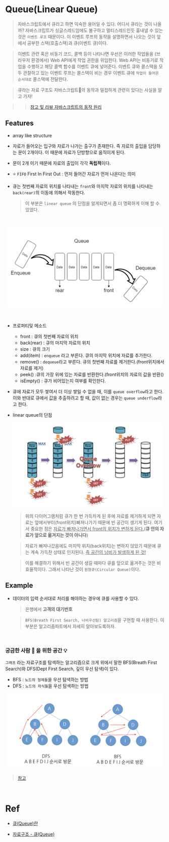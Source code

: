 # Queue(Linear Queue)

> 자바스크립트에서 큐라고 하면 익숙한 용어일 수 있다. 어디서 큐라는 것이 나올까? 자바스크립트가 싱글스레드임에도 불구하고 멀티스레드인듯 흉내낼 수 있는 것은 `이벤트 루프` 때문이다. 이 이벤트 루프의 동작을 설명하면서 나오는 것이 앞에서 공부한 스택(호출스택)과 큐(이벤트 큐)이다.

> 이벤트 관련 혹은 비동기 코드, 콜백 등이 나타나면 우선은 이러한 작업들을 (브라우저 환경에서) Web API에게 작업 권한을 위임한다. Web API는 비동기로 작업을 수행하고 해당 콜백 함수를 이벤트 큐에 넣어준다. 이벤트 큐와 콜스택을 모두 관찰하고 있는 이벤트 루프는 콜스택이 비는 경우 이벤트 큐에 `작업이 들어온 순서대로` 콜스택에 전달한다.

> 큐라는 자료 구조도 자바스크립트의 동작과 밀접하게 관련이 있다는 사실을 알고 가자!

> > [참고 및 리뷰 자바스크립트의 동작 원리](https://medium.com/@vdongbin/javascript-%EC%9E%91%EB%8F%99%EC%9B%90%EB%A6%AC-single-thread-event-loop-asynchronous-e47e07b24d1c)

## Features

-   array like structure

-   자료가 들어오는 입구와 자료가 나가는 출구가 존재한다. 즉 자료의 출입을 담당하는 문이 2개이다. 이 때문에 자료가 단방향으로 움직이게 된다.

-   문이 2개 이기 때문에 자료의 출입이 각각 **독립적**이다.

-   ⭐️ `FIFO` First In First Out : 먼저 들어간 자료가 먼저 나온다는 의미

-   큐는 첫번째 자료의 위치를 나타내는 `front`와 마지막 자료의 위치를 나타내는 `back(rear)`의 이동에 의해서 작동한다.

    > 이 부분은 `linear queue` 의 단점을 알게되면서 좀 더 명확하게 이해 할 수 있었다.

    <br/>

![queue](image/queue.png)

<br/>

-   프로퍼티및 메소드

    -   front : 큐의 첫번째 자료의 위치
    -   back(rear) : 큐의 마지막 자료의 위치
    -   size : 큐의 크기
    -   add(item) : `enqueue` 라고 부른다. 큐의 마지막 위치에 자료를 추가한다.
    -   remove() : `dequeue`라고 부른다. 큐의 첫번째 자료를 제거한다.(front위치에서 자료를 제거)
    -   peek() :큐의 가장 위에 있는 자료를 반환한다.(front위치의 자료의 값을 반환()
    -   isEmpty() : 큐가 비어있는지 여부를 확인한다.

-   큐에 자료가 모두 쌓여서 더 이상 쌓일 수 없을 때, 이를 `queue overflow`라고 한다. 이와 반대로 큐에서 값을 추출하려고 할 때, 값이 없는 경우는 `queue underflow`라고 한다.

-   linear queue의 단점

    ![queue-overflow](image/queue-overflow.png)

    > 위의 다이어그램처럼 큐가 한 번 가득차게 된 후에 자료를 제거하게 되면 자료는 앞에서부터(front위치)빠져나가기 때문에 빈 공간이 생기게 된다. 여기서 중요한 점은 <u>자료가 빠져나가면서 front의 위치가 변하게 된다.</u>(**큐 안의 자료가 앞으로 옮겨지는 것이 아니다**)

    > 자료가 빠져나갔음에도 마지막 위치(back위치)는 변하지 않았기 때문에 큐는 계속 가득찬 상태로 인지된다. <u>즉 공간의 낭비가 발생하게 된 것!</u>

    > 이를 해결하기 위해서 빈 공간이 생길 때마다 큐를 앞으로 옮겨주는 것은 비효율적이다. 그래서 나타난 것이 `원형큐(Circular Queue)`이다.

## Example

-   데이터의 입력 순서대로 처리를 해야하는 경우에 큐를 사용할 수 있다.

    > 은행에서 **고객의 대기번호**

    > `BFS(Breath First Search, 너비우선탐) 알고리즘`을 구현할 때 사용한다. 이 부분은 알고리즘파트에서 자세히 알아보도록하자.

<br />

### 궁금한 사람 🧐 을 위한 공간 💡

`그래프` 라는 자료구조를 탐색하는 알고리즘으로 크게 위에서 말한 BFS(Breath First Search)와 DFS(Dept First Search, 깊이 우선 탐색)이 있다.

-   BFS : `노드의 형제들`을 우선 탐색하는 방법
-   DFS : `노드의 자식들`을 우선 탐색하는 방법

![bfs-dfs](image/bfs_dfs.png)

> [참고](https://m.blog.naver.com/PostView.nhn?blogId=591923&logNo=220913738926&proxyReferer=https:%2F%2Fwww.google.com%2F)

<br/>

# Ref

-   [큐(Queue)란](https://gmlwjd9405.github.io/2018/08/02/data-structure-queue.html)

-   [자료구조 - 큐(Queue)](https://m.blog.naver.com/PostView.nhn?blogId=ljsk139&logNo=30165800034&proxyReferer=https:%2F%2Fwww.google.com%2F)
